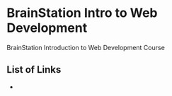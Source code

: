 # BrainStation Intro to Web Development
BrainStation Introduction to Web Development Course

## List of Links
* [Floats]: http://bitsofco.de/2015/how-floating-works/
